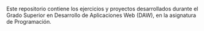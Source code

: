 Este repositorio contiene los ejercicios y proyectos desarrollados durante el Grado Superior en Desarrollo de Aplicaciones Web (DAW), en la asignatura de Programación.
